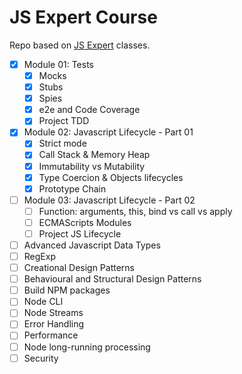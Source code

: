 # JS Expert Course

Repo based on [JS Expert](https://training.erickwendel.com.br/) classes.

- [x] Module 01: Tests
  - [x] Mocks
  - [x] Stubs
  - [x] Spies
  - [x] e2e and Code Coverage
  - [x] Project TDD
- [x] Module 02: Javascript Lifecycle - Part 01
  - [x] Strict mode
  - [x] Call Stack & Memory Heap
  - [x] Immutability vs Mutability
  - [x] Type Coercion & Objects lifecycles
  - [x] Prototype Chain
- [ ] Module 03: Javascript Lifecycle - Part 02
  - [ ] Function: arguments, this, bind vs call vs apply
  - [ ] ECMAScripts Modules
  - [ ] Project JS Lifecycle
- [ ] Advanced Javascript Data Types
- [ ] RegExp
- [ ] Creational Design Patterns
- [ ] Behavioural and Structural Design Patterns
- [ ] Build NPM packages
- [ ] Node CLI
- [ ] Node Streams
- [ ] Error Handling
- [ ] Performance
- [ ] Node long-running processing
- [ ] Security
